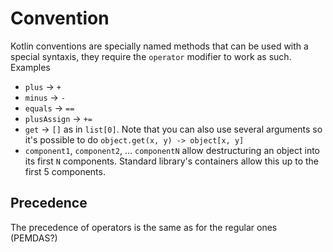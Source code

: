 # Convention
Kotlin conventions are specially named methods that can be used with a special syntaxis, they require the `operator` modifier to work as such. Examples

* `plus` -> `+`
* `minus` -> `-`
* `equals` -> `==`
* `plusAssign` -> `+=`
* `get` -> `[]` as in `list[0]`. Note that you can also use several arguments so it's possible to do `object.get(x, y) -> object[x, y]`
* `component1`, `component2`, ... `componentN` allow destructuring an object into its first `N` components. Standard library's containers allow this up to the first 5 components.

## Precedence
The precedence of operators is the same as for the regular ones (PEMDAS?)
